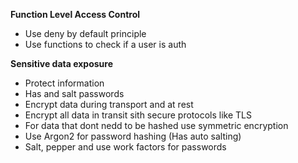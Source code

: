 **Function Level Access Control**
- Use deny by default principle
- Use functions to check if a user is auth

**Sensitive data exposure**
- Protect information
- Has and salt passwords
- Encrypt data during transport and at rest
- Encrypt all data in transit sith secure protocols like TLS
- For data that dont nedd to be hashed use symmetric encryption
- Use Argon2 for password hashing (Has auto salting)
- Salt, pepper and use work factors for passwords

